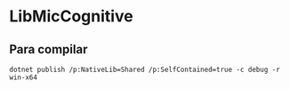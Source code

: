 # LibMicCognitive
## Para compilar
`dotnet publish /p:NativeLib=Shared /p:SelfContained=true -c debug -r win-x64`
